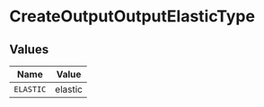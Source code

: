 # CreateOutputOutputElasticType


## Values

| Name      | Value     |
| --------- | --------- |
| `ELASTIC` | elastic   |